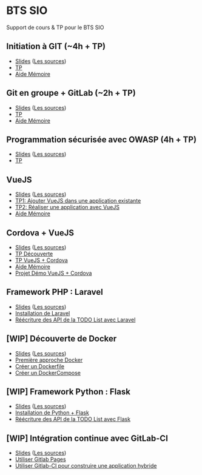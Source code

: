 # BTS SIO

Support de cours &amp; TP pour le BTS SIO

## Initiation à GIT (~4h + TP)
- [Slides](https://rawgit.com/c4software/bts/master/cours/git/) ([Les sources](cours/git))
- [TP](https://github.com/c4software/bts/blob/master/tp/git_initiation/README.md)
- [Aide Mémoire](https://github.com/c4software/cheatsheet/blob/master/git/README.md)

## Git en groupe + GitLab (~2h + TP)
- [Slides](https://rawgit.com/c4software/bts/master/cours/gitlab/) ([Les sources](cours/gitlab))
- [TP](https://github.com/c4software/bts/blob/master/tp/gitlab/README.md)
- [Aide Mémoire](https://github.com/c4software/cheatsheet/blob/master/git/README.md)


## Programmation sécurisée avec OWASP (4h + TP)
- [Slides](https://rawgit.com/c4software/bts/master/cours/securite_applications_web/) ([Les sources](cours/securite_applications_web))
- [TP](https://github.com/c4software/bts/blob/master/tp/securite/README.md)

## VueJS
- [Slides](https://rawgit.com/c4software/bts/master/cours/vuejs/) ([Les sources](cours/vuejs))
- [TP1: Ajouter VueJS dans une application existante](tp/vuejs/tp1.md)
- [TP2: Réaliser une application avec VueJS](tp/vuejs/tp2.md)
- [Aide Mémoire](https://github.com/c4software/cheatsheet/blob/master/vuejs/README.md)

## Cordova + VueJS

- [Slides](https://rawgit.com/c4software/bts/master/cours/cordova/) ([Les sources](cours/cordova))
- [TP Découverte](./tp/cordova/decouverte.md)
- [TP VueJS + Cordova](./tp/cordova/vuejs_cordova.md)
- [Aide Mémoire](https://github.com/c4software/cheatsheet/blob/master/cordova/README.md)
- [Projet Démo VueJS + Cordova](https://github.com/c4software/vuejs-cordova-sample)

## Framework PHP : Laravel

- [Slides](https://rawgit.com/c4software/bts/master/cours/laravel/) ([Les sources](cours/laravel))
- [Installation de Laravel](./tp/laravel/introduction.md)
- [Réécriture des API de la TODO List avec Laravel](./tp/laravel/creation_api.md)

## [WIP] Découverte de Docker

- [Slides](https://rawgit.com/c4software/bts/master/cours/docker/) ([Les sources](cours/docker))
- [Première approche Docker](./tp/docker/introduction.md)
- [Créer un Dockerfile](./tp/docker/dockerfile.md)
- [Créer un DockerCompose](./tp/docker/docker_compose.md)

## [WIP] Framework Python : Flask

- [Slides](https://rawgit.com/c4software/bts/master/cours/flask/) ([Les sources](cours/flask))
- [Installation de Python + Flask](./tp/python/flask.md)
- [Réécriture des API de la TODO List avec Flask](./tp/python/flask_todolist_api.md)

## [WIP] Intégration continue avec GitLab-CI

- [Slides](https://rawgit.com/c4software/bts/master/cours/gitlabci/) ([Les sources](cours/gitlabci))
- [Utiliser Gitlab Pages]()
- [Utiliser Gitlab-CI pour construire une application hybride]()